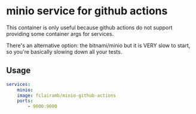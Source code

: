 # minio service for github actions

This container is only useful because github actions do not support providing some container args for services.

There's an alternative option: the bitnami/minio but it is VERY slow to start, so you're basically slowing down all your tests.



## Usage

```yaml
services:
    minio:
    image: fclairamb/minio-github-actions
    ports:
        - 9000:9000
```


